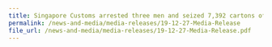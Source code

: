 ```yaml
---
title: Singapore Customs arrested three men and seized 7,392 cartons of duty-unpaid cigarettes 
permalink: /news-and-media/media-releases/19-12-27-Media-Release
file_url: /news-and-media/media-releases/19-12-27-Media-Release.pdf
---
```

